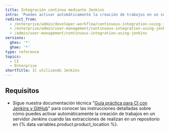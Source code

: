 ```yaml
---
title: Integración continua mediante Jenkins
intro: 'Puedes activar automáticamente la creación de trabajos en un servidor Jenkins cuando las extracciones se realizan a un repositorio en {% data variables.product.product_location %}.'
redirect_from:
  - /enterprise/admin/developer-workflow/continuous-integration-using-jenkins
  - /enterprise/admin/user-management/continuous-integration-using-jenkins
  - /admin/user-management/continuous-integration-using-jenkins
versions:
  ghes: '*'
  ghae: '*'
type: reference
topics:
  - CI
  - Enterprise
shortTitle: IC utilizando Jenkins
---
```


## Requisitos

- Sigue nuestra documentación técnica "[Guía práctica para CI con Jenkins y GitHub](https://resources.github.com/whitepapers/practical-guide-to-CI-with-Jenkins-and-GitHub/)" para conocer las instrucciones detalladas sobre cómo puedes activar automáticamente la creación de trabajos en un servidor Jenkins cuando las extracciones de realizan en un repositorio en {% data variables.product.product_location %}.
